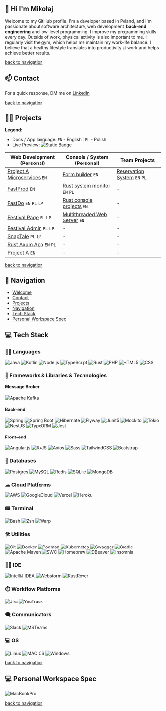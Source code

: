 <!-- <p align="center">
  <img src="https://rustacean.net/assets/rustacean-flat-gesture.svg" width="150">
</p> -->

## 👋 Hi I'm Mikołaj

Welcome to my GitHub profile.
I'm a developer based in Poland, and I'm passionate about software architecture, web development, <b>back-end engineering</b> and low-level programming. I improve my programming skills every day. Outside of work, physical activity is also important to me. I regularly visit the gym, which helps me maintain my work-life balance. I believe that a healthy lifestyle translates into productivity at work and helps achieve better results.

<!-- <p align="center">
  <img src="https://github-readme-stats.vercel.app/api/top-langs/?username=vertyll&theme=dark&hide_border=false&include_all_commits=false&count_private=false&layout=compact">
</p> -->

[back to navigation](#-navigation)
## 📫 Contact
For a quick response, DM me on [LinkedIn](https://www.linkedin.com/in/mikolaj-gawron/)

[back to navigation](#-navigation)
## 👷‍♂️ Projects

**Legend:**
- Docs / App language: `EN` - English | `PL` - Polish
- Live Preview: ![Static Badge](https://img.shields.io/badge/LP-green)

<div align="center">

| Web Development (Personal) | Console / System (Personal) | Team Projects |
|-----------------|----------------------|---------------|
| [Project A Microservices](https://github.com/vertyll/project-a-microservices) `EN` | [Form builder](https://github.com/vertyll/form-builder) `EN` | [Reservation System](https://github.com/Dance-reservation-system/Reservation-system) `EN` `PL`
| [FastProd](https://github.com/vertyll/fastprod) `EN` | [Rust system monitor](https://github.com/vertyll/rust-system-monitor) `EN` `PL` | - |
| [FastDo](https://github.com/vertyll/fastdo) `EN` `PL` `LP` | [Rust console projects](https://github.com/vertyll/rust-console-projects) `EN` | - |
| [Festival Page](https://github.com/vertyll/festival-page) `PL` `LP` | [Multithreaded Web Server](https://github.com/vertyll/multithreaded-web-server) `EN` | - |
| [Festival Admin](https://github.com/vertyll/festival-admin) `PL` `LP` | - | - |
| [SnapTale](https://github.com/vertyll/SnapTale) `PL` `LP` | - | - |
| [Rust Axum App](https://github.com/vertyll/rust-axum-app) `EN` `PL` | - | - |
| [Project A](https://github.com/vertyll/project-a) `EN` | - | - |

</div>

[back to navigation](#-navigation)
## 🧭 Navigation

- [Welcome](#-hi-im-mikołaj)
- [Contact](#-contact)
- [Projects](#%EF%B8%8F-projects)
- [Navigation](#-navigation)
- [Tech Stack](#-tech-stack)
- [Personal Workspace Spec](#-personal-workspace-spec)

## 💻 Tech Stack

### 👩‍💻 Languages

![Java](https://img.shields.io/badge/Java-ED8B00?style=for-the-badge&logo=openjdk&logoColor=white)
![Kotlin](https://img.shields.io/badge/Kotlin-B125EA?style=for-the-badge&logo=kotlin&logoColor=white)
![Node.js](https://img.shields.io/badge/Node%20js-339933?style=for-the-badge&logo=nodedotjs&logoColor=white)
![TypeScript](https://img.shields.io/badge/TypeScript-007ACC?style=for-the-badge&logo=typescript&logoColor=white)
![Rust](https://img.shields.io/badge/Rust-000000?style=for-the-badge&logo=rust&logoColor=white)
![PHP](https://img.shields.io/badge/PHP-777BB4?style=for-the-badge&logo=php&logoColor=white)
![HTML5](https://img.shields.io/badge/html5-%23E34F26.svg?style=for-the-badge&logo=html5&logoColor=white)
![CSS](https://img.shields.io/badge/css-%231572B6.svg?style=for-the-badge&logo=css&logoColor=white)

### 🚀 Frameworks & Libraries & Technologies

#### Message Broker
![Apache Kafka](https://img.shields.io/badge/Apache_Kafka-231F20?style=for-the-badge&logo=apache-kafka&logoColor=white")

#### Back-end

![Spring](https://img.shields.io/badge/Spring-6DB33F?style=for-the-badge&logo=spring&logoColor=white)
![Spring Boot](https://img.shields.io/badge/Spring_Boot-6DB33F?style=for-the-badge&logo=spring-boot&logoColor=white)
![Hibernate](https://img.shields.io/badge/Hibernate-59666C?style=for-the-badge&logo=Hibernate&logoColor=white)
![Flyway](https://img.shields.io/badge/Flyway-CC0200?style=for-the-badge&logo=Flyway&logoColor=white)
![Junit5](https://img.shields.io/badge/Junit5-25A162?style=for-the-badge&logo=junit5&logoColor=white)
![Mockito](https://img.shields.io/badge/Mockito-c2d5c5?style=for-the-badge&logo=Mockito&logoColor=white)
![Tokio](https://img.shields.io/badge/Tokio-000000?style=for-the-badge&logo=tokio&logoColor=white)
![NestJS](https://img.shields.io/badge/nestjs-E0234E?style=for-the-badge&logo=nestjs&logoColor=white)
![TypeORM](https://img.shields.io/badge/typeorm-FE0803?style=for-the-badge&logo=typeorm&logoColor=white)
![Jest](https://img.shields.io/badge/Jest-C21325?style=for-the-badge&logo=jest&logoColor=white)

#### Front-end
![Angular.js](https://img.shields.io/badge/Angular-DD0031?style=for-the-badge&logo=angular&logoColor=white)
![RxJS](https://img.shields.io/badge/RxJS-B7178C?style=for-the-badge&logo=ReactiveX&logoColor=white)
![Axios](https://img.shields.io/badge/axios-671ddf?&style=for-the-badge&logo=axios&logoColor=white)
![Sass](https://img.shields.io/badge/Sass-CC6699?style=for-the-badge&logo=sass&logoColor=white)
![TailwindCSS](https://img.shields.io/badge/tailwindcss-%2338B2AC.svg?style=for-the-badge&logo=tailwind-css&logoColor=white)
![Bootstrap](https://img.shields.io/badge/Bootstrap-563D7C?style=for-the-badge&logo=bootstrap&logoColor=white)

### 💾 Databases

![Postgres](https://img.shields.io/badge/postgres-%23316192.svg?style=for-the-badge&logo=postgresql&logoColor=white)
![MySQL](https://img.shields.io/badge/mysql-%2300f.svg?style=for-the-badge&logo=mysql&logoColor=white)
![Redis](https://img.shields.io/badge/redis-%23DD0031.svg?&style=for-the-badge&logo=redis&logoColor=white)
![SQLite](https://img.shields.io/badge/Sqlite-003B57?style=for-the-badge&logo=sqlite&logoColor=white)
![MongoDB](https://img.shields.io/badge/MongoDB-%234ea94b.svg?style=for-the-badge&logo=mongodb&logoColor=white)

### ☁ Cloud Platforms

![AWS](https://img.shields.io/badge/Amazon_AWS-FF9900?style=for-the-badge&logo=amazonwebservices&logoColor=white)
![GoogleCloud](https://img.shields.io/badge/Google_Cloud-4285F4?style=for-the-badge&logo=google-cloud&logoColor=white)
![Vercel](https://img.shields.io/badge/Vercel-000000?style=for-the-badge&logo=vercel&logoColor=white)
![Heroku](https://img.shields.io/badge/Heroku-430098?style=for-the-badge&logo=heroku&logoColor=white)

### 📟 Terminal

![Bash](https://img.shields.io/badge/GNU%20Bash-4EAA25?style=for-the-badge&logo=GNU%20Bash&logoColor=white)
![Zsh](https://img.shields.io/badge/Zsh-F15A24?style=for-the-badge&logo=Zsh&logoColor=white)
![Warp](https://img.shields.io/badge/warp-01A4FF?style=for-the-badge&logo=warp&logoColor=white)

### 🛠 Utilities

![Git](https://img.shields.io/badge/GIT-E44C30?style=for-the-badge&logo=git&logoColor=white)
![Docker](https://img.shields.io/badge/docker-%230db7ed.svg?style=for-the-badge&logo=docker&logoColor=white)
![Podman](https://img.shields.io/badge/podman-892CA0?style=for-the-badge&logo=podman&logoColor=white)
![Kubernetes](https://img.shields.io/badge/kubernetes-326ce5.svg?&style=for-the-badge&logo=kubernetes&logoColor=white)
![Swagger](https://img.shields.io/badge/Swagger-85EA2D?style=for-the-badge&logo=Swagger&logoColor=white)
![Gradle](https://img.shields.io/badge/gradle-02303A?style=for-the-badge&logo=gradle&logoColor=white)
![Apache Maven](https://img.shields.io/badge/apache_maven-C71A36?style=for-the-badge&logo=apachemaven&logoColor=white)
![SWC](https://img.shields.io/badge/SWC-282828?style=for-the-badge&logo=swc&logoColor=F8C457)
![Homebrew](https://img.shields.io/badge/homebrew-FBB040?style=for-the-badge&logo=homebrew&logoColor=white)
![DBeaver](https://img.shields.io/badge/dbeaver-382923?style=for-the-badge&logo=dbeaver&logoColor=white)
![Insomnia](https://img.shields.io/badge/Insomnia-5849be?style=for-the-badge&logo=Insomnia&logoColor=white)

### 👩‍💻 IDE

![IntelliJ IDEA](https://img.shields.io/badge/IntelliJ%20IDEA-000000?style=for-the-badge&logo=intellij-idea&logoColor=white)
![Webstorm](https://img.shields.io/badge/WebStorm-000000?style=for-the-badge&logo=WebStorm&logoColor=white)
![RustRover](https://img.shields.io/badge/RustRover-000000?style=for-the-badge&logo=jetbrains&logoColor=white)

### ⏱️ Workflow Platforms

![Jira](https://img.shields.io/badge/jira-%230A0FFF.svg?style=for-the-badge&logo=jira&logoColor=white)
![YouTrack](https://img.shields.io/badge/YouTrack-FB4275?style=for-the-badge&logo=jetbrains&logoColor=black)

### 🗨 Communicators

![Slack](https://img.shields.io/badge/Slack-4A154B?style=for-the-badge&logo=slack&logoColor=white)
![MSTeams](https://img.shields.io/badge/Microsoft_Teams-6264A7?style=for-the-badge&logo=microsoft-teams&logoColor=white)

### 💻 OS

![Linux](https://img.shields.io/badge/Linux-FCC624?style=for-the-badge&logo=linux&logoColor=black)
![MAC OS](https://img.shields.io/badge/mac%20os-000000?style=for-the-badge&logo=apple&logoColor=white)
![Windows](https://img.shields.io/badge/Windows-0078D6?style=for-the-badge&logo=windows&logoColor=white)

[back to navigation](#-navigation)

## 💻 Personal Workspace Spec

![MacBookPro](https://img.shields.io/badge/Apple-MacBook_Pro_M3_MAX_2023-333333?style=for-the-badge&logo=apple&logoColor=white)

[back to navigation](#-navigation)

